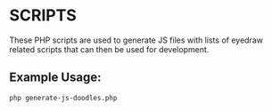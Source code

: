 # SCRIPTS

These PHP scripts are used to generate JS files with lists of eyedraw related scripts that
can then be used for development.

## Example Usage:

```
php generate-js-doodles.php
```